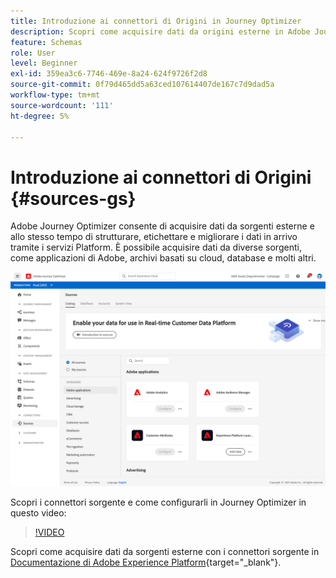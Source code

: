 ```yaml
---
title: Introduzione ai connettori di Origini in Journey Optimizer
description: Scopri come acquisire dati da origini esterne in Adobe Journey Optimizer
feature: Schemas
role: User
level: Beginner
exl-id: 359ea3c6-7746-469e-8a24-624f9726f2d8
source-git-commit: 0f79d465dd5a63ced107614407de167c7d9dad5a
workflow-type: tm+mt
source-wordcount: '111'
ht-degree: 5%

---
```


# Introduzione ai connettori di Origini {#sources-gs}

Adobe Journey Optimizer consente di acquisire dati da sorgenti esterne e allo stesso tempo di strutturare, etichettare e migliorare i dati in arrivo tramite i servizi Platform. È possibile acquisire dati da diverse sorgenti, come applicazioni di Adobe, archivi basati su cloud, database e molti altri.

![](assets/sources-home.png)

Scopri i connettori sorgente e come configurarli in Journey Optimizer in questo video:

>[!VIDEO](https://video.tv.adobe.com/v/335919?quality=12)

Scopri come acquisire dati da sorgenti esterne con i connettori sorgente in [Documentazione di Adobe Experience Platform](https://experienceleague.adobe.com/docs/experience-platform/sources/home.html?lang=it){target=&quot;_blank&quot;}.
